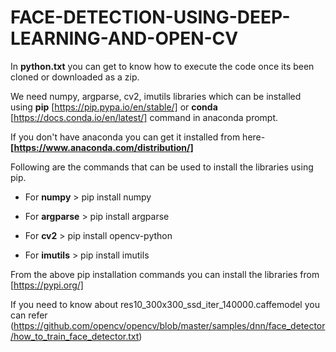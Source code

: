 # FACE-DETECTION-USING-DEEP-LEARNING-AND-OPEN-CV

In **python.txt** you can get to know how to execute the code once its been cloned or downloaded as a zip.

We need numpy, argparse, cv2, imutils libraries which can be installed using **pip** [https://pip.pypa.io/en/stable/] or **conda** [https://docs.conda.io/en/latest/]  command in anaconda prompt.

If you don't have anaconda you can get it installed from here- **[https://www.anaconda.com/distribution/]**

Following are the commands that can be used to install the libraries using pip.

* For **numpy** > pip install numpy

* For **argparse** > pip install argparse

* For **cv2** > pip install opencv-python

* For **imutils** > pip install imutils

From the above pip installation commands you can install the libraries from [https://pypi.org/]

If you need to know about res10_300x300_ssd_iter_140000.caffemodel you can refer (https://github.com/opencv/opencv/blob/master/samples/dnn/face_detector/how_to_train_face_detector.txt)

